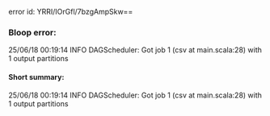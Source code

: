 error id: YRRI/IOrGfl/7bzgAmpSkw==
### Bloop error:

25/06/18 00:19:14 INFO DAGScheduler: Got job 1 (csv at main.scala:28) with 1 output partitions
#### Short summary: 

25/06/18 00:19:14 INFO DAGScheduler: Got job 1 (csv at main.scala:28) with 1 output partitions